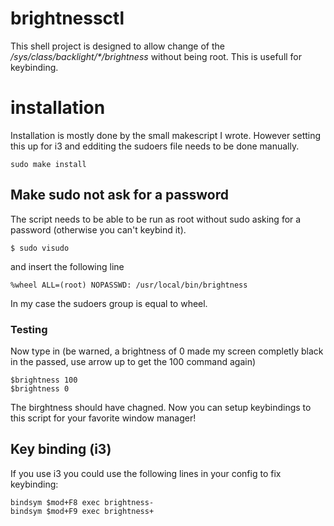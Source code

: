 # brightnessctl
This shell project is designed to allow change of the
*/sys/class/backlight/&#42;/brightness* without being root.
This is usefull for keybinding.

# installation
Installation is mostly done by the small makescript I wrote. 
However setting this up for i3 and edditing the sudoers file
needs to be done manually.

    sudo make install

## Make sudo not ask for a password
The script needs to be able to be run as root without sudo asking for a
password (otherwise you can't keybind it).

	$ sudo visudo

and insert the following line

	%wheel ALL=(root) NOPASSWD: /usr/local/bin/brightness

In my case the sudoers group is equal to wheel.

### Testing ###
Now type in (be warned, a brightness of 0 made my screen completly black in the
passed, use arrow up to get the 100 command again)

	$brightness 100
	$brightness 0

The birghtness should have chagned.
Now you can setup keybindings to this script for your favorite window manager!

## Key binding (i3)
If you use i3 you could use the following lines in your config to fix keybinding:

	bindsym $mod+F8 exec brightness-
	bindsym $mod+F9 exec brightness+

